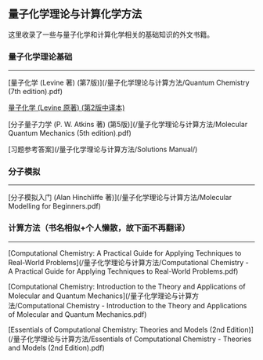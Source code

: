 ## 量子化学理论与计算化学方法


这里收录了一些与量子化学和计算化学相关的基础知识的外文书籍。

### 量子化学理论基础

___

[量子化学 (Levine 著) (第7版)](/量子化学理论与计算方法/Quantum Chemistry (7th edition).pdf)

[量子化学 (Levine 原著) (第2版中译本)](/量子化学理论与计算方法/Levine量子化学（旧版中译本）.pdf)

[分子量子力学 (P. W. Atkins 著) (第5版)](/量子化学理论与计算方法/Molecular Quantum Mechanics (5th edition).pdf)

[习题参考答案](/量子化学理论与计算方法/Solutions Manual/)

### 分子模拟

___

[分子模拟入门 (Alan Hinchliffe 著)](/量子化学理论与计算方法/Molecular Modelling for Beginners.pdf)

### 计算方法（书名相似+个人懒散，故下面不再翻译）

___

[Computational Chemistry: A Practical Guide for Applying Techniques to Real-World Problems](/量子化学理论与计算方法/Computational Chemistry - A Practical Guide for Applying Techniques to Real-World Problems.pdf)

[Computational Chemistry: Introduction to the Theory and Applications of Molecular and Quantum Mechanics](/量子化学理论与计算方法/Computational Chemistry - Introduction to the Theory and Applications of Molecular and Quantum Mechanics.pdf)

[Essentials of Computational Chemistry: Theories and Models (2nd Edition)](/量子化学理论与计算方法/Essentials of Computational Chemistry - Theories and Models (2nd Edition).pdf)
